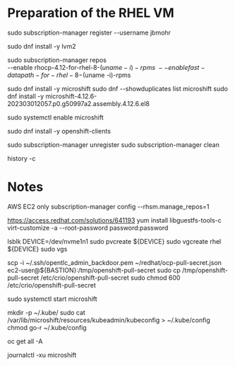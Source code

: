 # Preparation of the RHEL VM

sudo subscription-manager register --username jbmohr

sudo dnf install -y lvm2

sudo subscription-manager repos \
--enable rhocp-4.12-for-rhel-8-$(uname -i)-rpms \
--enable fast-datapath-for-rhel-8-$(uname -i)-rpms

sudo dnf install -y microshift
sudo dnf --showduplicates list microshift
sudo dnf install -y microshift-4.12.6-202303012057.p0.g50997a2.assembly.4.12.6.el8

sudo systemctl enable microshift

sudo dnf install -y openshift-clients

sudo subscription-manager unregister
sudo subscription-manager clean

history -c

# Notes

AWS EC2 only
subscription-manager config --rhsm.manage_repos=1

https://access.redhat.com/solutions/641193
yum install libguestfs-tools-c
virt-customize -a <qcow2 image file name> --root-password password:password

lsblk
DEVICE=/dev/nvme1n1
sudo pvcreate      ${DEVICE}
sudo vgcreate rhel ${DEVICE}
sudo vgs

scp -i ~/.ssh/opentlc_admin_backdoor.pem ~/redhat/ocp-pull-secret.json ec2-user@${BASTION}:/tmp/openshift-pull-secret
sudo cp /tmp/openshift-pull-secret /etc/crio/openshift-pull-secret
sudo chmod 600 /etc/crio/openshift-pull-secret

sudo systemctl start microshift

mkdir -p ~/.kube/
sudo cat /var/lib/microshift/resources/kubeadmin/kubeconfig > ~/.kube/config
chmod go-r ~/.kube/config

oc get all -A

journalctl -xu microshift
